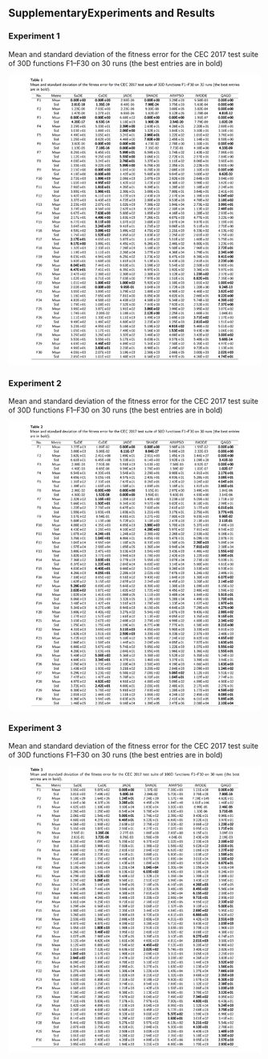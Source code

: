 
## SupplementaryExperiments and Results

### Experiment 1

 Mean and standard deviation of the ﬁtness error for the CEC 2017 test suite of 30D functions F1–F30 on 30 runs (the best entries are in bold)

![search direction](./QAGO/AdditionalFile_30D.png)

### Experiment 2

 Mean and standard deviation of the ﬁtness error for the CEC 2017 test suite of 30D functions F1–F30 on 30 runs (the best entries are in bold)

![search direction](./QAGO/AdditionalFile_50D.png)


### Experiment 3

 Mean and standard deviation of the ﬁtness error for the CEC 2017 test suite of 30D functions F1–F30 on 30 runs (the best entries are in bold)

![search direction](./QAGO/AdditionalFile_100D.png)